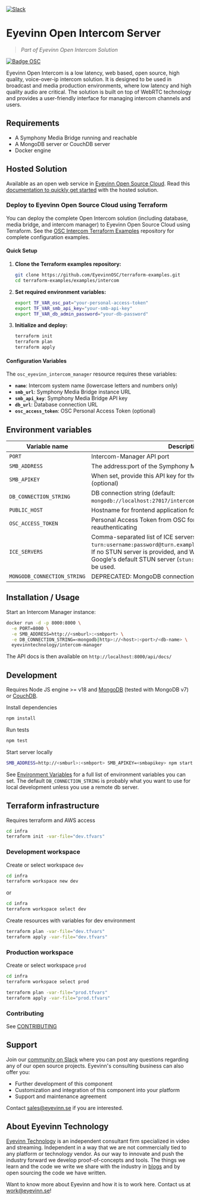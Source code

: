 [![Slack](https://slack.osaas.io/badge.svg)](http://slack.osaas.io)

# Eyevinn Open Intercom Server

> _Part of Eyevinn Open Intercom Solution_

[![Badge OSC](https://img.shields.io/badge/Evaluate-24243B?style=for-the-badge&logo=data:image/svg+xml;base64,PHN2ZyB3aWR0aD0iMjQiIGhlaWdodD0iMjQiIHZpZXdCb3g9IjAgMCAyNCAyNCIgZmlsbD0ibm9uZSIgeG1sbnM9Imh0dHA6Ly93d3cudzMub3JnLzIwMDAvc3ZnIj4KPGNpcmNsZSBjeD0iMTIiIGN5PSIxMiIgcj0iMTIiIGZpbGw9InVybCgjcGFpbnQwX2xpbmVhcl8yODIxXzMxNjcyKSIvPgo8Y2lyY2xlIGN4PSIxMiIgY3k9IjEyIiByPSI3IiBzdHJva2U9ImJsYWNrIiBzdHJva2Utd2lkdGg9IjIiLz4KPGRlZnM%2BCjxsaW5lYXJHcmFkaWVudCBpZD0icGFpbnQwX2xpbmVhcl8yODIxXzMxNjcyIiB4MT0iMTIiIHkxPSIwIiB4Mj0iMTIiIHkyPSIyNCIgZ3JhZGllbnRVbml0cz0idXNlclNwYWNlT25Vc2UiPgo8c3RvcCBzdG9wLWNvbG9yPSIjQzE4M0ZGIi8%2BCjxzdG9wIG9mZnNldD0iMSIgc3RvcC1jb2xvcj0iIzREQzlGRiIvPgo8L2xpbmVhckdyYWRpZW50Pgo8L2RlZnM%2BCjwvc3ZnPgo%3D)](https://app.osaas.io/browse/eyevinn-intercom-manager)

Eyevinn Open Intercom is a low latency, web based, open source, high quality, voice-over-ip intercom solution.
It is designed to be used in broadcast and media production environments, where low latency and high quality audio are critical.
The solution is built on top of WebRTC technology and provides a user-friendly interface for managing intercom channels and users.

## Requirements

- A Symphony Media Bridge running and reachable
- A MongoDB server or CouchDB server
- Docker engine

## Hosted Solution

Available as an open web service in [Eyevinn Open Source Cloud](https://www.osaas.io/). Read this [documentation to quickly get started](https://docs.osaas.io/osaas.wiki/Service%3A-Intercom.html) with the hosted solution.

### Deploy to Eyevinn Open Source Cloud using Terraform

You can deploy the complete Open Intercom solution (including database, media bridge, and intercom manager) to Eyevinn Open Source Cloud using Terraform. See the [OSC Intercom Terraform Examples](https://github.com/EyevinnOSC/terraform-examples/tree/main/examples/intercom) repository for complete configuration examples.

#### Quick Setup

1. **Clone the Terraform examples repository:**

   ```sh
   git clone https://github.com/EyevinnOSC/terraform-examples.git
   cd terraform-examples/examples/intercom
   ```

2. **Set required environment variables:**

   ```sh
   export TF_VAR_osc_pat="your-personal-access-token"
   export TF_VAR_smb_api_key="your-smb-api-key"
   export TF_VAR_db_admin_password="your-db-password"
   ```

3. **Initialize and deploy:**
   ```sh
   terraform init
   terraform plan
   terraform apply
   ```

#### Configuration Variables

The `osc_eyevinn_intercom_manager` resource requires these variables:

- **`name`**: Intercom system name (lowercase letters and numbers only)
- **`smb_url`**: Symphony Media Bridge instance URL
- **`smb_api_key`**: Symphony Media Bridge API key
- **`db_url`**: Database connection URL
- **`osc_access_token`**: OSC Personal Access Token (optional)

## Environment variables

| Variable name               | Description                                                                                                                                                                                                                                                 |
| --------------------------- | ----------------------------------------------------------------------------------------------------------------------------------------------------------------------------------------------------------------------------------------------------------- |
| `PORT`                      | Intercom-Manager API port                                                                                                                                                                                                                                   |
| `SMB_ADDRESS`               | The address:port of the Symphony Media Bridge instance                                                                                                                                                                                                      |
| `SMB_APIKEY`                | When set, provide this API key for the Symphony Media Bridge (optional)                                                                                                                                                                                     |
| `DB_CONNECTION_STRING`      | DB connection string (default: `mongodb://localhost:27017/intercom-manager`)                                                                                                                                                                                |
| `PUBLIC_HOST`               | Hostname for frontend application for generating URLs to share                                                                                                                                                                                              |
| `OSC_ACCESS_TOKEN`          | Personal Access Token from OSC for link sharing and reauthenticating                                                                                                                                                                                        |
| `ICE_SERVERS`               | Comma-separated list of ICE servers in the format: `turn:username:password@turn.example.com,stun:stun.example.com`. If no STUN server is provided, and WHIP endpoints are used, Google's default STUN server (`stun:stun.l.google.com:19302`) will be used. |
| `MONGODB_CONNECTION_STRING` | DEPRECATED: MongoDB connection string                                                                                                                                                                                                                       |

## Installation / Usage

Start an Intercom Manager instance:

```sh
docker run -d -p 8000:8000 \
  -e PORT=8000 \
  -e SMB_ADDRESS=http://<smburl>:<smbport> \
  -e DB_CONNECTION_STRING=<mongodb|http>://<host>:<port>/<db-name> \
  eyevinntechnology/intercom-manager
```

The API docs is then available on `http://localhost:8000/api/docs/`

## Development

Requires Node JS engine >= v18 and [MongoDB](https://www.mongodb.com/docs/manual/administration/install-community/) (tested with MongoDB v7) or [CouchDB](https://docs.couchdb.org/en/stable/index.html).

Install dependencies

```sh
npm install
```

Run tests

```sh
npm test
```

Start server locally

```sh
SMB_ADDRESS=http://<smburl>:<smbport> SMB_APIKEY=<smbapikey> npm start
```

See [Environment Variables](#environment-variables) for a full list of environment variables you can set. The default `DB_CONNECTION_STRING` is probably what you want to use for local development unless you use a remote db server.

## Terraform infrastructure

Requires terraform and AWS access

```sh
cd infra
terraform init -var-file="dev.tfvars"
```

### Development workspace

Create or select workspace `dev`

```sh
cd infra
terraform workspace new dev
```

or

```sh
cd infra
terraform workspace select dev
```

Create resources with variables for dev environment

```sh
terraform plan -var-file="dev.tfvars"
terraform apply -var-file="dev.tfvars"
```

### Production workspace

Create or select workspace `prod`

```sh
cd infra
terraform workspace select prod
```

```sh
terraform plan -var-file="prod.tfvars"
terraform apply -var-file="prod.tfvars"
```

### Contributing

See [CONTRIBUTING](CONTRIBUTING.md)

## Support

Join our [community on Slack](http://slack.osaas.io) where you can post any questions regarding any of our open source projects. Eyevinn's consulting business can also offer you:

- Further development of this component
- Customization and integration of this component into your platform
- Support and maintenance agreement

Contact [sales@eyevinn.se](mailto:sales@eyevinn.se) if you are interested.

## About Eyevinn Technology

[Eyevinn Technology](https://www.eyevinntechnology.se) is an independent consultant firm specialized in video and streaming. Independent in a way that we are not commercially tied to any platform or technology vendor. As our way to innovate and push the industry forward we develop proof-of-concepts and tools. The things we learn and the code we write we share with the industry in [blogs](https://dev.to/video) and by open sourcing the code we have written.

Want to know more about Eyevinn and how it is to work here. Contact us at work@eyevinn.se!
